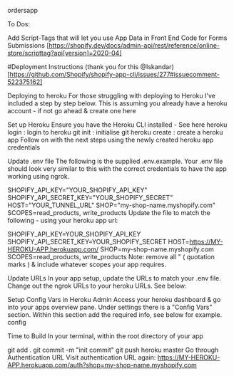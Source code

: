 ordersapp
 
To Dos:

Add Script-Tags that will let you use App Data in Front End Code for Forms Submissions
[https://shopify.dev/docs/admin-api/rest/reference/online-store/scripttag?api[version]=2020-04]

#Deployment Instructions (thank you for this @Iskandar)
[https://github.com/Shopify/shopify-app-cli/issues/277#issuecomment-522375162]

Deploying to heroku
For those struggling with deploying to Heroku I've included a step by step below.
This is assuming you already have a heroku account - if not go ahead & create one here

Set up Heroku
Ensure you have the Heroku CLI installed - See here
heroku login : login to heroku
git init : initialise git
heroku create : create a heroku app
Follow on with the next steps using the newly created heroku app credentials

Update .env file
The following is the supplied .env.example. Your .env file should look very similar to this with the correct credentials to have the app working using ngrok.

SHOPIFY_API_KEY="YOUR_SHOPIFY_API_KEY"
SHOPIFY_API_SECRET_KEY="YOUR_SHOPIFY_SECRET"
HOST="YOUR_TUNNEL_URL"
SHOP="my-shop-name.myshopify.com"
SCOPES=read_products, write_products
Update the file to match the following - using your heroku app url:

SHOPIFY_API_KEY=YOUR_SHOPIFY_API_KEY
SHOPIFY_API_SECRET_KEY=YOUR_SHOPIFY_SECRET
HOST=https://MY-HEROKU-APP.herokuapp.com/
SHOP=my-shop-name.myshopify.com
SCOPES=read_products, write_products
Note: remove all " ( quotation marks ) & include whatever scopes your app requires.

Update URLs
In your app setup, update the URLs to match your .env file. Change out the ngrok URLs to your heroku URLs. See below:


Setup Config Vars in Heroku Admin
Access your heroku dashboard & go into your apps overview pane.
Under settings there is a "Config Vars" section.
Within this section add the required info, see below for example.
config

Time to Build
In your terminal, within the root directory of your app

git add .
git commit -m "init commit"
git push heroku master
Go through Authentication URL
Visit authentication URL again:
https://MY-HEROKU-APP.herokuapp.com/auth?shop=my-shop-name.myshopify.com

